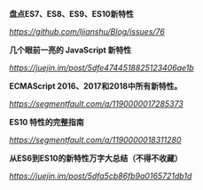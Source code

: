 **盘点ES7、ES8、ES9、ES10新特性**

*https://github.com/ljianshu/Blog/issues/76*



**几个眼前一亮的 JavaScript 新特性**

*https://juejin.im/post/5dfe4744518825123406ae1b*



**ECMAScript 2016、2017和2018中所有新特性。**

*https://segmentfault.com/a/1190000017285373*



**ES10 特性的完整指南**

*https://segmentfault.com/a/1190000018311280*



**从ES6到ES10的新特性万字大总结（不得不收藏）**

*https://juejin.im/post/5dfa5cb86fb9a0165721db1d*


